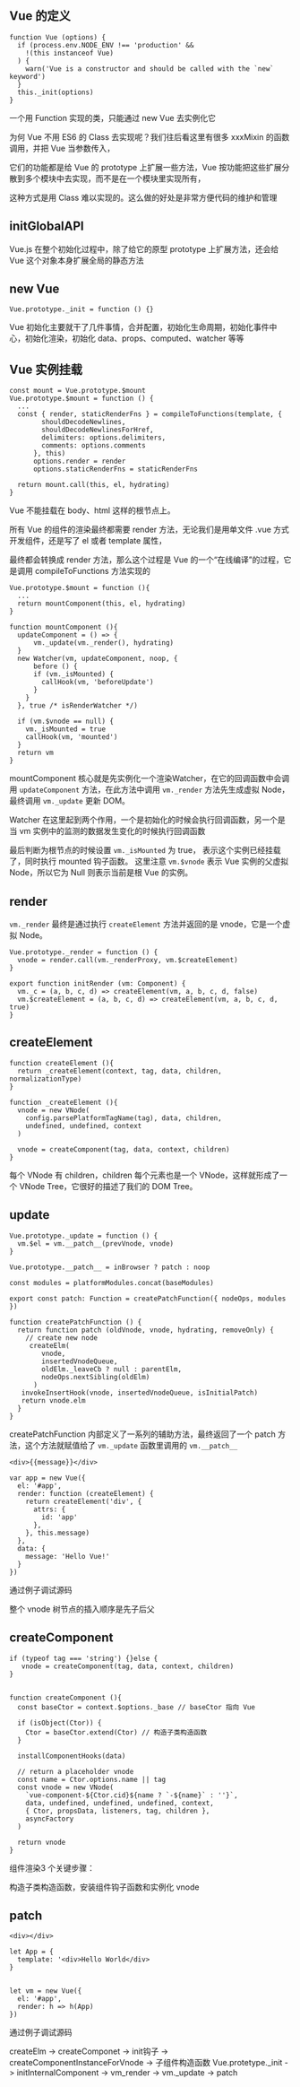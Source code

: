 ## Vue 的定义
```
function Vue (options) {
  if (process.env.NODE_ENV !== 'production' &&
    !(this instanceof Vue)
  ) {
    warn('Vue is a constructor and should be called with the `new` keyword')
  }
  this._init(options)
}
```

一个用 Function 实现的类，只能通过 new Vue 去实例化它

为何 Vue 不用 ES6 的 Class 去实现呢？我们往后看这里有很多 xxxMixin 的函数调用，并把 Vue 当参数传入，

它们的功能都是给 Vue 的 prototype 上扩展一些方法，Vue 按功能把这些扩展分散到多个模块中去实现，而不是在一个模块里实现所有，

这种方式是用 Class 难以实现的。这么做的好处是非常方便代码的维护和管理

## initGlobalAPI

Vue.js 在整个初始化过程中，除了给它的原型 prototype 上扩展方法，还会给 Vue 这个对象本身扩展全局的静态方法

## new Vue

`Vue.prototype._init = function () {}`

Vue 初始化主要就干了几件事情，合并配置，初始化生命周期，初始化事件中心，初始化渲染，初始化 data、props、computed、watcher 等等

## Vue 实例挂载

```
const mount = Vue.prototype.$mount
Vue.prototype.$mount = function () {
  ...
  const { render, staticRenderFns } = compileToFunctions(template, {
        shouldDecodeNewlines,
        shouldDecodeNewlinesForHref,
        delimiters: options.delimiters,
        comments: options.comments
      }, this)
      options.render = render
      options.staticRenderFns = staticRenderFns
      
  return mount.call(this, el, hydrating)
}
```
Vue 不能挂载在 body、html 这样的根节点上。

所有 Vue 的组件的渲染最终都需要 render 方法，无论我们是用单文件 .vue 方式开发组件，还是写了 el 或者 template 属性，

最终都会转换成 render 方法，那么这个过程是 Vue 的一个“在线编译”的过程，它是调用 compileToFunctions 方法实现的

```
Vue.prototype.$mount = function (){
  ...
  return mountComponent(this, el, hydrating)
}
```
```
function mountComponent (){
  updateComponent = () => {
      vm._update(vm._render(), hydrating)
  }   
  new Watcher(vm, updateComponent, noop, {
      before () {
      if (vm._isMounted) {
        callHook(vm, 'beforeUpdate')
      }
    }
  }, true /* isRenderWatcher */)
  
  if (vm.$vnode == null) {
    vm._isMounted = true
    callHook(vm, 'mounted')
  }
  return vm
}
```

mountComponent 核心就是先实例化一个渲染Watcher，在它的回调函数中会调用 `updateComponent` 方法，在此方法中调用 `vm._render` 方法先生成虚拟 Node，最终调用 `vm._update` 更新 DOM。

Watcher 在这里起到两个作用，一个是初始化的时候会执行回调函数，另一个是当 vm 实例中的监测的数据发生变化的时候执行回调函数

最后判断为根节点的时候设置 `vm._isMounted` 为 true， 表示这个实例已经挂载了，同时执行 mounted 钩子函数。 这里注意 `vm.$vnode` 表示 Vue 实例的父虚拟 Node，所以它为 Null 则表示当前是根 Vue 的实例。

## render 

`vm._render` 最终是通过执行 `createElement` 方法并返回的是 vnode，它是一个虚拟 Node。

```
Vue.prototype._render = function () {
  vnode = render.call(vm._renderProxy, vm.$createElement)
}
```
```
export function initRender (vm: Component) {
  vm._c = (a, b, c, d) => createElement(vm, a, b, c, d, false)
  vm.$createElement = (a, b, c, d) => createElement(vm, a, b, c, d, true)
}
```
## createElement
```
function createElement (){
  return _createElement(context, tag, data, children, normalizationType)
}
```
```
function _createElement (){
  vnode = new VNode(
    config.parsePlatformTagName(tag), data, children,
    undefined, undefined, context
  )
    
  vnode = createComponent(tag, data, context, children)
}
```
每个 VNode 有 children，children 每个元素也是一个 VNode，这样就形成了一个 VNode Tree，它很好的描述了我们的 DOM Tree。

## update

```
Vue.prototype._update = function () {
  vm.$el = vm.__patch__(prevVnode, vnode)
}
```
`Vue.prototype.__patch__ = inBrowser ? patch : noop`

```
const modules = platformModules.concat(baseModules)

export const patch: Function = createPatchFunction({ nodeOps, modules })
```
```
function createPatchFunction () {
  return function patch (oldVnode, vnode, hydrating, removeOnly) {
    // create new node
     createElm(
        vnode,
        insertedVnodeQueue,
        oldElm._leaveCb ? null : parentElm,
        nodeOps.nextSibling(oldElm)
      )
   invokeInsertHook(vnode, insertedVnodeQueue, isInitialPatch)
   return vnode.elm
  }
}
```

createPatchFunction 内部定义了一系列的辅助方法，最终返回了一个 patch 方法，这个方法就赋值给了 `vm._update` 函数里调用的 `vm.__patch__`

```
<div>{{message}}</div>

var app = new Vue({
  el: '#app',
  render: function (createElement) {
    return createElement('div', {
      attrs: {
        id: 'app'
      },
    }, this.message)
  },
  data: {
    message: 'Hello Vue!'
  }
})
```
通过例子调试源码

整个 vnode 树节点的插入顺序是先子后父

## createComponent
```
if (typeof tag === 'string') {}else {
   vnode = createComponent(tag, data, context, children)
}


function createComponent (){
  const baseCtor = context.$options._base // baseCtor 指向 Vue 
  
  if (isObject(Ctor)) {
    Ctor = baseCtor.extend(Ctor) // 构造子类构造函数
  }
  
  installComponentHooks(data)
  
  // return a placeholder vnode
  const name = Ctor.options.name || tag
  const vnode = new VNode(
    `vue-component-${Ctor.cid}${name ? `-${name}` : ''}`,
    data, undefined, undefined, undefined, context,
    { Ctor, propsData, listeners, tag, children },
    asyncFactory
  )
  
  return vnode
}
```
组件渲染3 个关键步骤：

构造子类构造函数，安装组件钩子函数和实例化 vnode

## patch 
```
<div></div>

let App = {
  template: '<div>Hello World</div>
}


let vm = new Vue({
  el: '#app',
  render: h => h(App)
})
```
通过例子调试源码

createElm -> createComponet -> init钩子 -> createComponentInstanceForVnode -> 子组件构造函数 Vue.protetype._init -> initInternalComponent -> vm_render -> vm._update -> patch 
